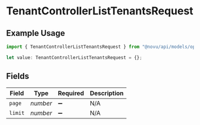 # TenantControllerListTenantsRequest

## Example Usage

```typescript
import { TenantControllerListTenantsRequest } from "@novu/api/models/operations";

let value: TenantControllerListTenantsRequest = {};
```

## Fields

| Field              | Type               | Required           | Description        |
| ------------------ | ------------------ | ------------------ | ------------------ |
| `page`             | *number*           | :heavy_minus_sign: | N/A                |
| `limit`            | *number*           | :heavy_minus_sign: | N/A                |
